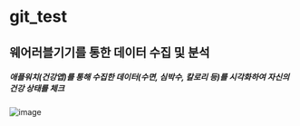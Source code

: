 # git_test

<h2> 웨어러블기기를 통한 데이터 수집 및 분석 </h2>
<h5>
  애플워치(건강앱)를 통해 수집한 데이터(수면, 심박수, 칼로리 등)를 시각화하여 자신의 건강 상태를 체크  
</h5>

![image](https://user-images.githubusercontent.com/81980221/192734437-6357bb20-472d-456a-8590-1018fc14ec69.jpeg)

